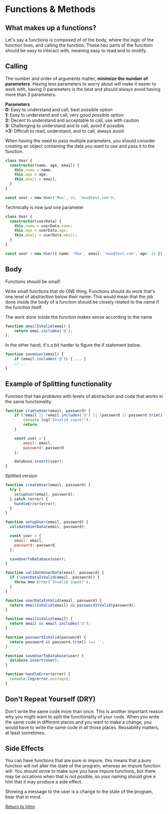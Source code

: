 # Functions & Methods

## What makes up a functions?

Let's say a functions is composed of of the body, where the logic of the function lives, and calling the function. These two parts of the functioin should be easy to interact with, meaning easy to read and to modify.

## Calling

The number and order of arguments matter, **minimize the number of parameters**. 
Having less parameters to worry about will make it easier to work with, having 0 parameters is the best and should always avoid having more than 3 parameters.

**Parameters** <br>
**0:** Easy to understand and call, best possible option <br>
**1:** Easy to understand and call, very good possible option<br>
**2:** Decent to understand and acceptable to call, use with caution <br>
**3:** Challenging to understand and to call, avoid if possible <br>
**>3:** Dfficult to read, understand, and to call, always avoid <br>

When having the need to pass multiple parameters, you should consider creating an object containing the data you want to use and pass it to the function.

```ts
class User {
  constructor(name, age, email) {
    this.name = name;
    this.age = age;
    this.email = email;
  }
}

const user = new User('Max', 31, 'max@test.com');
```
Technically is now just one parameter
```ts
class User {
  constructor(userData) {
    this.name = userData.name;
    this.age = userData.age;
    this.email = userData.email;
  }
}

const user = new User({ name: 'Max', email: 'max@test.com', age: 31 });
```

## Body

Functions should be small!

Write small functions that do ONE thing. 
Functions should do work that's one level of abstraction below their name. This would mean that the job done inside the body of a function should be closely related to the name if the function itself.

The work done inside the function makes sense according to the name
```ts
function emailIsValid(emai) {
    return emai.includes('@');
};
```

In the other hand, it's a bit harder to figure the if statement below.
```ts
function saveUser(email) {
    if (email.includes('@')) { ... }
    // ...
}
```

## Example of Splitting functionality

Function that has problems with levels of abstraction and code that works in the same functionality.
```js
function craeteUser(email, password) {
    if (!email || !email.includes('@') || !password || password.trim() === '') {
        console.log('Invalid input!');
        return;
    }

    const user = {
        email: email,
        password: password
    };

    database.insert(user);
}
```

Splitted version
```js
function createUser(email, password) {
  try {
    setupUser(email, password);
  } catch (error) {
    handleError(error);
  }
}

function setupUser(email, password) {
  validateUserData(email, password);

  const user = {
    email: email,
    password: password,
  };

  saveUserToDatabase(user);
}

function validateUserData(email, password) {
  if (!userDataIsValid(email, password)) {
    throw new Error('Invalid input!');
  }
}

function userDataIsValid(email, password) {
  return emailIsValid(email) && passwordIsValid(password);
}

function emailIsValid(email) {
  return email && email.includes('@');
}

function passwordIsValid(password) {
  return password && password.trim() !== '';
}

function saveUserToDatabase(user) {
  database.insert(user);
}

function handleError(error) {
  console.log(error.message);
}
```

## Don't Repeat Yourself (DRY)

Don't write the same code more than once. This is another important reason why you might want to split the functionality of your code. When you write the same code in different places and you want to make a change, you would have to write the same code in all those places. Reusability matters, at least sometimes.

## Side Effects

You can have functions that are pure or impure, this means that a pure function will not alter the state of the program, whereas an impure function will.
You should strive to make sure you have impure functions, but there may be occations when that is not posible, so your naming should give a hint that it may produce a side effect.

Showing a message to the user is a change to the state of the program, bear that in mind.

[Return to Intro](./intro.md)